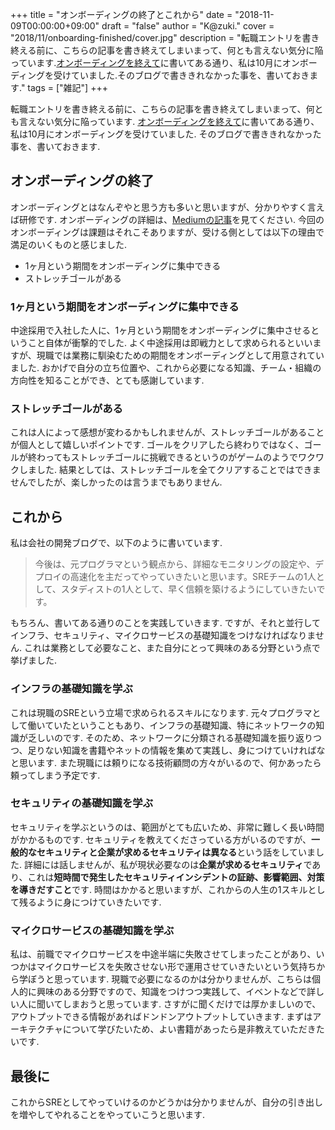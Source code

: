 +++
title = "オンボーディングの終了とこれから"
date = "2018-11-09T00:00:00+09:00"
draft = "false"
author = "K@zuki."
cover = "2018/11/onboarding-finished/cover.jpg"
description = "転職エントリを書き終える前に、こちらの記事を書き終えてしまいまって、何とも言えない気分に陥っています.[オンボーディングを終えて](https://medium.com/studist-dev/sre-onboarding-67faa61e473)に書いてある通り、私は10月にオンボーディングを受けていました.そのブログで書ききれなかった事を、書いておきます."
tags = ["雑記"]
+++

転職エントリを書き終える前に、こちらの記事を書き終えてしまいまって、何とも言えない気分に陥っています.
[オンボーディングを終えて](https://medium.com/studist-dev/sre-onboarding-67faa61e473)に書いてある通り、私は10月にオンボーディングを受けていました.
そのブログで書ききれなかった事を、書いておきます.

## オンボーディングの終了
オンボーディングとはなんぞやと思う方も多いと思いますが、分かりやすく言えば研修です.
オンボーディングの詳細は、[Mediumの記事](https://medium.com/studist-dev/sre-onboarding-67faa61e473)を見てください.
今回のオンボーディングは課題はそれこそありますが、受ける側としては以下の理由で満足のいくものと感じました.

* 1ヶ月という期間をオンボーディングに集中できる
* ストレッチゴールがある

### 1ヶ月という期間をオンボーディングに集中できる
中途採用で入社した人に、1ヶ月という期間をオンボーディングに集中させるということ自体が衝撃的でした.
よく中途採用は即戦力として求められるといいますが、現職では業務に馴染むための期間をオンボーディングとして用意されていました.
おかげで自分の立ち位置や、これから必要になる知識、チーム・組織の方向性を知ることができ、とても感謝しています.

### ストレッチゴールがある
これは人によって感想が変わるかもしれませんが、ストレッチゴールがあることが個人として嬉しいポイントです.
ゴールをクリアしたら終わりではなく、ゴールが終わってもストレッチゴールに挑戦できるというのがゲームのようでワクワクしました.
結果としては、ストレッチゴールを全てクリアすることではできませんでしたが、楽しかったのは言うまでもありません.

## これから
私は会社の開発ブログで、以下のように書いています.

> 今後は、元プログラマという観点から、詳細なモニタリングの設定や、デプロイの高速化を主だってやっていきたいと思います。SREチームの1人として、スタディストの1人として、早く信頼を築けるようにしていきたいです。

もちろん、書いてある通りのことを実践していきます.
ですが、それと並行してインフラ、セキュリティ、マイクロサービスの基礎知識をつけなければなりません.
これは業務として必要なこと、また自分にとって興味のある分野という点で挙げました.

### インフラの基礎知識を学ぶ
これは現職のSREという立場で求められるスキルになります.
元々プログラマとして働いていたということもあり、インフラの基礎知識、特にネットワークの知識が乏しいのです.
そのため、ネットワークに分類される基礎知識を振り返りつつ、足りない知識を書籍やネットの情報を集めて実践し、身につけていければなと思います.
また現職には頼りになる技術顧問の方々がいるので、何かあったら頼ってしまう予定です.

### セキュリティの基礎知識を学ぶ
セキュリティを学ぶというのは、範囲がとても広いため、非常に難しく長い時間がかかるものです.
セキュリティを教えてくださっている方がいるのですが、**一般的なセキュリティと企業が求めるセキュリティは異なる**という話をしていました.
詳細には話しませんが、私が現状必要なのは**企業が求めるセキュリティ**であり、これは**短時間で発生したセキュリティインシデントの証跡、影響範囲、対策を導きだすこと**です.
時間はかかると思いますが、これからの人生の1スキルとして残るように身につけていきたいです.

### マイクロサービスの基礎知識を学ぶ
私は、前職でマイクロサービスを中途半端に失敗させてしまったことがあり、いつかはマイクロサービスを失敗させない形で運用させていきたいという気持ちから学ぼうと思っています.
現職で必要になるのかは分かりませんが、こちらは個人的に興味のある分野ですので、知識をつけつつ実践して、イベントなどで詳しい人に聞いてしまおうと思っています.
さすがに聞くだけでは厚かましいので、アウトプットできる情報があればドンドンアウトプットしていきます.
まずはアーキテクチャについて学びたいため、よい書籍があったら是非教えていただきたいです.

## 最後に
これからSREとしてやっていけるのかどうかは分かりませんが、自分の引き出しを増やしてやれることをやっていこうと思います.
